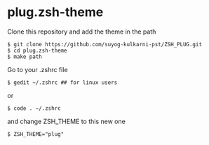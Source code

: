 # plug.zsh-theme

Clone this repository and add the theme in the path 

```
$ git clone https://github.com/suyog-kulkarni-pst/ZSH_PLUG.git
$ cd plug.zsh-theme
$ make path
```

Go to your .zshrc file

```
$ gedit ~/.zshrc ## for linux users
``` 
or 
```
$ code . ~/.zshrc 
```
and change ZSH_THEME to this new one
```
$ ZSH_THEME="plug"
```

